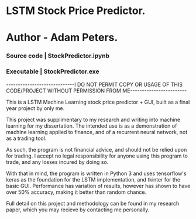 # LSTM Stock Price Predictor.
# Author - Adam Peters.

### Source code | StockPredictor.ipynb 
### Executable   | StockPredictor.exe

 -----------------------------I DO NOT PERMIT COPY OR USAGE OF THIS CODE/PROJECT WITHOUT PERMISSION FROM ME------------------------
 
 This is a LSTM Machine Learning stock price predictor + GUI, built as a final year project by only me.
 
 This project was supplimentary to my research and writing into machine learning for my dissertation.
 The intended use is as a demonstration of machine learning applied to finance, and of a recurrent neural network, not as a trading tool.
 
 As such, the program is not financial advice, and should not be relied upon for trading.
 I accept no legal responsibility for anyone using this program to trade, and any losses incured by doing so.
 
 With that in mind, the program is written in Python 3 and uses tensorflow's keras as the foundation for the LSTM implementation, and tkinter for the basic GUI.
 Performance has variation of results, however has shown to have over 50% accuracy, making it better than random chance.
 
 Full detail on this project and methodology can be found in my research paper, which you may recieve by contacting me personally.
